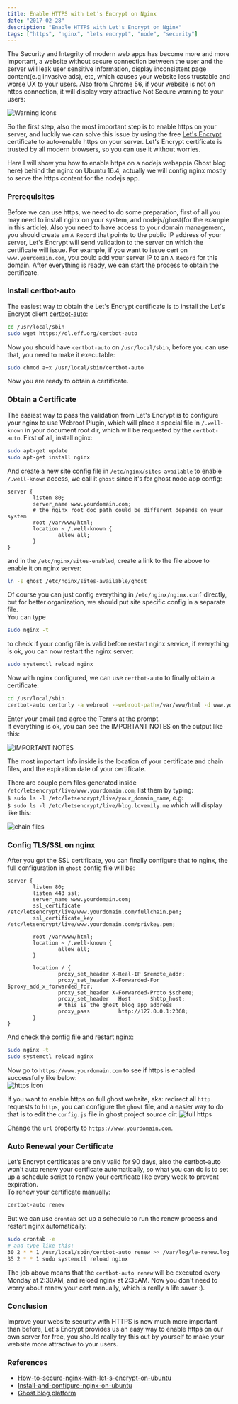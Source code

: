 ```yaml
---
title: Enable HTTPS with Let's Encrypt on Nginx
date: "2017-02-28"
description: "Enable HTTPS with Let's Encrypt on Nginx"
tags: ["https", "nginx", "lets encrypt", "node", "security"]
---
```


The Security and Integrity of modern web apps has become more and more important, a website without secure connection between the user and the server will leak user sensitive information, display inconsistent page content(e.g invasive ads), etc, which causes your website less trustable and worse UX to your users. Also from Chrome 56, if your website is not on https connection, it will display very attractive Not Secure warning to your users: 

![Warning Icons](../assets/images/2017/02/Screen-Shot-2017-02-28-at-2.52.15-PM.png)
 
So the first step, also the most important step is to enable https on your server, and luckily we can solve this issue by using the free [Let's Encrypt](https://github.com/letsencrypt) certificate to auto-enable https on your server. Let's Encrypt certificate is trusted by all modern browsers, so you can use it without worries.

Here I will show you how to enable https on a nodejs webapp(a Ghost blog here) behind the nginx on Ubuntu 16.4, actually we will config nginx mostly to serve the https content for the nodejs app.

### Prerequisites

Before we can use https, we need to do some preparation, first of all you may need to install nginx on your system, and nodejs/ghost(for the example in this article). Also you need to have access to your domain management, you should create an `A Record` that points to the public IP address of your server, Let's Encrypt will send validation to the server on which the certificate will issue. For example, if you want to issue cert on `www.yourdomain.com`, you could add your server IP to an `A Record` for this domain.
After everything is ready, we can start the process to obtain the certificate.

### Install certbot-auto

The easiest way to obtain the Let's Encrypt certificate is to install the Let's Encrypt client [certbot-auto](https://github.com/certbot/certbot):
```bash
cd /usr/local/sbin
sudo wget https://dl.eff.org/certbot-auto
```
Now you should have `certbot-auto` on `/usr/local/sbin`, before you can use that, you need to make it executable:
```bash
sudo chmod a+x /usr/local/sbin/certbot-auto
```
Now you are ready to obtain a certificate.

### Obtain a Certificate

The easiest way to pass the validation from Let's Encrypt is to configure your nginx to use Webroot Plugin, which will place a special file in `/.well-known` in your document root dir, which will be requested by the `certbot-auto`.
First of all, install nginx:
```bash
sudo apt-get update
sudo apt-get install nginx
```

And create a new site config file in `/etc/nginx/sites-available` to enable `/.well-known` access, we call it `ghost` since it's for ghost node app config: 
```nginx
server {
        listen 80;
        server_name www.yourdomain.com;
        # the nginx root doc path could be different depends on your system
        root /var/www/html;
        location ~ /.well-known {
                allow all;
        }
}
```
and in the `/etc/nginx/sites-enabled`, create a link to the file above to enable it on nginx server:  
```bash
ln -s ghost /etc/nginx/sites-available/ghost
```  
Of course you can just config everything in `/etc/nginx/nginx.conf` directly, but for better organization, we should put site specific config in a separate file.  
You can type  
```bash
sudo nginx -t
```  
to check if your config file is valid before restart nginx service, if everything is ok, you can now restart the nginx server:  
```bash
sudo systemctl reload nginx
```

Now with nginx configured, we can use `certbot-auto` to finally obtain a certificate:
```bash
cd /usr/local/sbin
certbot-auto certonly -a webroot --webroot-path=/var/www/html -d www.yourdomain.com
```
Enter your email and agree the Terms at the prompt.  
If everything is ok, you can see the IMPORTANT NOTES on the output like this: 

![IMPORTANT NOTES](../assets/images/2017/02/Screen-Shot-2017-02-28-at-4.51.16-PM.png)

The most important info inside is the location of your certificate and chain files, and the expiration date of your certificate.

There are couple pem files generated inside `/etc/letsencrypt/live/www.yourdomain.com`, list them by typing:   
`$ sudo ls -l /etc/letsencrypt/live/your_domain_name`,  e.g:   
`$ sudo ls -l /etc/letsencrypt/live/blog.lovemily.me` which will display like this:

![chain files](../assets/images/2017/02/Screen-Shot-2017-02-28-at-4.54.20-PM.png)

### Config TLS/SSL on nginx

After you got the SSL certificate, you can finally configure that to nginx, the full configuration in `ghost` config file will be: 
```nginx
server {
        listen 80;
        listen 443 ssl;
        server_name www.yourdomain.com;
        ssl_certificate /etc/letsencrypt/live/www.yourdomain.com/fullchain.pem;
        ssl_certificate_key /etc/letsencrypt/live/www.yourdomain.com/privkey.pem;

        root /var/www/html;
        location ~ /.well-known {
                allow all;
        }

        location / {
                proxy_set_header X-Real-IP $remote_addr;
                proxy_set_header X-Forwarded-For $proxy_add_x_forwarded_for;
                proxy_set_header X-Forwarded-Proto $scheme;
                proxy_set_header   Host      $http_host;
                # this is the ghost blog app address
                proxy_pass         http://127.0.0.1:2368;
        }
}
```
And check the config file and restart nginx:
```bash
sudo nginx -t
sudo systemctl reload nginx
```

Now go to `https://www.yourdomain.com` to see if https is enabled successfully like below:  
![https icon](../assets/images/2017/02/Screen-Shot-2017-02-28-at-2.48.33-PM.png)

If you want to enable https on full ghost website, aka: redirect all `http` requests to `https`, you can configure the `ghost` file, and a easier way to do that is to edit the `config.js` file in ghost project source dir:
![full https](../assets/images/2017/02/Screen-Shot-2017-02-28-at-5.11.43-PM.png)

Change the `url` property to `https://www.yourdomain.com`.

### Auto Renewal your Certificate

Let’s Encrypt certificates are only valid for 90 days, also the certbot-auto won't auto renew your certficate automatically, so what you can do is to set up a schedule script to renew your certificate like every week to prevent expiration.  
To renew your certificate manually:
```bash
certbot-auto renew
```  

But we can use `crontab` set up a schedule to run the renew process and restart nginx automatically:
```bash
sudo crontab -e
# and type like this:
30 2 * * 1 /usr/local/sbin/certbot-auto renew >> /var/log/le-renew.log
35 2 * * 1 sudo systemctl reload nginx
```
The job above means that the `certbot-auto renew` will be executed every Monday at 2:30AM, and reload nginx at 2:35AM. Now you don't need to worry about renew your cert manually, which is really a life saver :).

### Conclusion

Improve your website security with HTTPS is now much more important than before, Let's Encrypt provides us an easy way to enable https on our own server for free, you should really try this out by yourself to make your website more attractive to your users.

### References

- [How-to-secure-nginx-with-let-s-encrypt-on-ubuntu](https://www.digitalocean.com/community/tutorials/how-to-secure-nginx-with-let-s-encrypt-on-ubuntu-14-04)  
- [Install-and-configure-nginx-on-ubuntu](https://www.digitalocean.com/community/tutorials/how-to-install-nginx-on-ubuntu-16-04)  
- [Ghost blog platform](https://ghost.org/)









